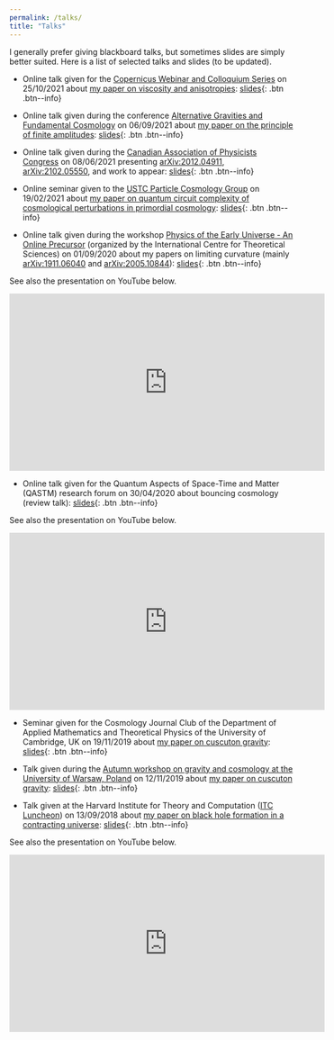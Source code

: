 ```yaml
---
permalink: /talks/
title: "Talks"
---
```


I generally prefer giving blackboard talks, but sometimes slides are simply better suited. Here is a list of selected talks and slides (to be updated).

- Online talk given for the [Copernicus Webinar and Colloquium Series](https://indico.cern.ch/event/936284/contributions/4579351/) on 25/10/2021 about [my paper on viscosity and anisotropies](https://arxiv.org/abs/2109.11701): [slides](../assets/docs/Quintin_slides_Copernicus.pdf){: .btn .btn--info}

- Online talk given during the conference [Alternative Gravities and Fundamental Cosmology](https://indico.cern.ch/event/873762/) on 06/09/2021 about [my paper on the principle of finite amplitudes](https://arxiv.org/abs/2102.05550): [slides](../assets/docs/slides_AltFunCosmo21_Quintin.pdf){: .btn .btn--info}

- Online talk given during the [Canadian Association of Physicists Congress](https://www.cap.ca/congress-conference/past-congress/2021-cap-virtual-congress-june-6-11/invited-speakers/) on 08/06/2021 presenting [arXiv:2012.04911](https://arxiv.org/abs/2012.04911), [arXiv:2102.05550](https://arxiv.org/abs/2102.05550), and work to appear: [slides](../assets/docs/slides_CAP_Quintin.pdf){: .btn .btn--info}

- Online seminar given to the [USTC Particle Cosmology Group](http://cospa.ustc.edu.cn) on 19/02/2021 about [my paper on quantum circuit complexity of cosmological perturbations in primordial cosmology](https://arxiv.org/abs/2012.04911): [slides](../assets/docs/slides_Jerome_Quintin_USTC.pdf){: .btn .btn--info}

- Online talk given during the workshop [Physics of the Early Universe - An Online Precursor](https://www.icts.res.in/program/peu) (organized by the International Centre for Theoretical Sciences) on 01/09/2020 about my papers on limiting curvature (mainly [arXiv:1911.06040](https://arxiv.org/abs/1911.06040) and [arXiv:2005.10844](https://arxiv.org/abs/2005.10844)): [slides](../assets/docs/slides_ICTS_Jerome_Quintin.pdf){: .btn .btn--info}

See also the presentation on YouTube below.

<iframe width="560" height="315" src="https://www.youtube.com/embed/OwOwCIMZGdc" frameborder="0" allow="accelerometer; autoplay; clipboard-write; encrypted-media; gyroscope; picture-in-picture" allowfullscreen></iframe>

- Online talk given for the Quantum Aspects of Space-Time and Matter (QASTM) research forum on 30/04/2020 about bouncing cosmology (review talk): [slides](../assets/docs/slides_QASTM_Jerome_Quintin.pdf){: .btn .btn--info}

See also the presentation on YouTube below.

<iframe width="560" height="315" src="https://www.youtube.com/embed/C8TzJ7rhIVU" frameborder="0" allow="accelerometer; autoplay; encrypted-media; gyroscope; picture-in-picture" allowfullscreen></iframe>

- Seminar given for the Cosmology Journal Club of the Department of Applied Mathematics and Theoretical Physics of the University of Cambridge, UK on 19/11/2019 about [my paper on cuscuton gravity](https://arxiv.org/abs/1911.06040): [slides](../assets/docs/slides_DAMTP_final.pdf){: .btn .btn--info}

- Talk given during the [Autumn workshop on gravity and cosmology at the University of Warsaw, Poland](https://indico.cern.ch/event/851611/) on 12/11/2019 about [my paper on cuscuton gravity](https://arxiv.org/abs/1911.06040): [slides](../assets/docs/slides_Warsaw_final.pdf){: .btn .btn--info}

- Talk given at the Harvard Institute for Theory and Computation ([ITC Luncheon](https://itc.cfa.harvard.edu/luncheons)) on 13/09/2018 about [my paper on black hole formation in a contracting universe](https://arxiv.org/abs/1609.02556): [slides](../assets/docs/slides_ITC_Luncheon_Jerome_Quintin.pdf){: .btn .btn--info}

See also the presentation on YouTube below.

<iframe width="560" height="315" src="https://www.youtube.com/embed/odxTFFjWw4I?start=3070" frameborder="0" allow="accelerometer; autoplay; encrypted-media; gyroscope; picture-in-picture" allowfullscreen></iframe>
